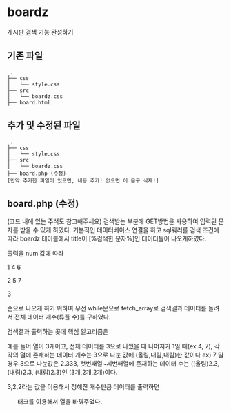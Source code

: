 # boardz
게시판 검색 기능 완성하기

## 기존 파일
```
 .
├── css
│   └── style.css
├── src
│   └── boardz.css
├── board.html
```

## 추가 및 수정된 파일
```
 .
├── css
│   └── style.css
├── src
│   └── boardz.css
├── board.php (수정)
[만약 추가한 파일이 있으면, 내용 추가! 없으면 이 문구 삭제!]
```

## board.php (수정)
(코드 내에 있는 주석도 참고해주세요)
검색받는 부분에 GET방법을 사용하여 입력된 문자를 받을 수 있게 하였다.
기본적인 데이터베이스 연결을 하고 sql쿼리를 검색 조건에 따라 boardz 테이블에서 title이 
[%검색한 문자%]인 데이터들이 나오게하였다.

출력을 num 값에 따라

1 4 6

2 5 7

3

순으로 나오게 하기 위하여 우선 while문으로 fetch_array로 검색결과 데이터를 돌려서
전체 데이터 개수(튜플 수)를 구하였다.

검색결과 출력하는 곳에 핵심 알고리즘은

예를 들어 열이 3개이고, 전체 데이터를 3으로 나눴을 때 나머지가 1일 때(ex.4, 7),
각각의 열에 존재하는 데이터 개수는 3으로 나눈 값에 (올림,내림,내림)한 값이다
ex) 7 일경우 3으로 나눈값은 2.333, 첫번째열~세번째열에 존재하는 데이터 수는
((올림)2.3, (내림)2.3, (내림)2.3)인 (3개,2개,2개)이다.

3,2,2라는 값을 이용해서 정해진 개수만큼 데이터를 출력하면 <ul> 태크를 이용해서
열을 바꿔주었다.
